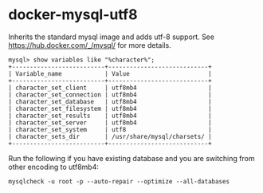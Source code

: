 # docker-mysql-utf8
Inherits the standard mysql image and adds utf-8 support.
See https://hub.docker.com/_/mysql/ for more details.

```
mysql> show variables like "%character%";
+--------------------------+----------------------------+
| Variable_name            | Value                      |
+--------------------------+----------------------------+
| character_set_client     | utf8mb4                    |
| character_set_connection | utf8mb4                    |
| character_set_database   | utf8mb4                    |
| character_set_filesystem | utf8mb4                    |
| character_set_results    | utf8mb4                    |
| character_set_server     | utf8mb4                    |
| character_set_system     | utf8                       |
| character_sets_dir       | /usr/share/mysql/charsets/ |
+--------------------------+----------------------------+
```

Run the following if you have existing database and you are switching from other encoding to utf8mb4:
```
mysqlcheck -u root -p --auto-repair --optimize --all-databases
```
